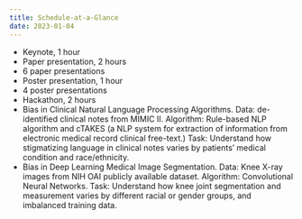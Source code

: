 ```yaml
---
title: Schedule-at-a-Glance
date: 2023-01-04
---
```


- Keynote, 1 hour
- Paper presentation, 2 hours
- 6 paper presentations
- Poster presentation, 1 hour
- 4 poster presentations
- Hackathon, 2 hours
- Bias in Clinical Natural Language Processing Algorithms. Data: de-identified clinical notes from
  MIMIC II. Algorithm: Rule-based NLP algorithm and cTAKES (a NLP system for extraction of
  information from electronic medical record clinical free-text.) Task: Understand how stigmatizing
  language in clinical notes varies by patients’ medical condition and race/ethnicity.
- Bias in Deep Learning Medical Image Segmentation. Data: Knee X-ray images from NIH OAI publicly
  available dataset. Algorithm: Convolutional Neural Networks. Task: Understand how knee joint
  segmentation and measurement varies by different racial or gender groups, and imbalanced training
  data.
